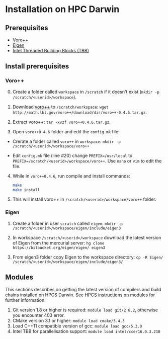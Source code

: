 # Installation on HPC Darwin
## Prerequisites
* [Voro++](http://math.lbl.gov/voro++/)
* [Eigen](http://eigen.tuxfamily.org/)
* [Intel Threaded Building Blocks (TBB)](https://www.threadingbuildingblocks.org/)

## Install prerequisites
### Voro++
0. Create a folder called `workspace` in `/scratch` if it doesn't exist (`mkdir -p /scratch/<userid>/workspace`).

1. Download [voro++](http://math.lbl.gov/voro++/download/) to `/scratch/workspace`: `wget http://math.lbl.gov/voro++/download/dir/voro++-0.4.6.tar.gz`.

2. Extract voro++: `tar -xvzf voro++0.4.6.tar.gz`.

3. Open `voro++0.4.6` folder and edit the `config.mk` file:

* Crerate a folder called `voro++` in `workspace`: `mkdir -p /scratch/<userid>/workspace/voro++`

* Edit `config.mk` file (line #20) change `PREFIX=/usr/local` to `PREFIX=/scratch/<userid>/workspace/voro++`. Use `nano` or `vim` to edit the file.

4. While in `voro++0.4.6`, run compile and install commands:

    ```bash
    make
    make install
    ```
5. This will install voro++ in `/scratch/<userid>/workspace/voro++` folder.


### Eigen
1. Create a folder in user `scratch` called `eigen`: `mkdir -p /scratch/<userid>/workspace/eigen/include/eigen3`

2. In workspace `/scratch/<userid>/workspace` download the latest version of Eigen from the mercurial server: `hg clone https://bitbucket.org/eigen/eigen/ eigen3`
 
3. From eigen3 folder copy Eigen to the workspace directory: `cp -R Eigen/ /scratch/<userid>/workspace/eigen/include/eigen3/`


## Modules

This sections describes on getting the latest version of compilers and build chains installed on HPCS Darwin. See [HPCS instructions on modules](http://www.hpc.cam.ac.uk/using-clusters/quick-start#section-3) for further information.

1. Git version 1.8 or higher is required: `module load git/2.8.2`, otherwise you encounter 403 error.
2. CMake version 3.1 or higher: `module load cmake/3.4.3`
3. Load C++11 compatible version of gcc: `module load gcc/5.3.0`
4. Intel TBB for parallelisation support: `module load intel/cce/16.0.3.210`
